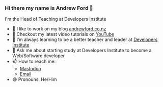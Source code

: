 ### Hi there my name is Andrew Ford 👋

I'm the Head of Teaching at Developers Institute

- 🔭 I like to work on my blog [andrewford.co.nz](https://andrewford.co.nz)
- 🎥 Checkout my latest video tutorials on [YouTube](https://www.youtube.com/@CodeWithAndrewFord)
- 🌱 I’m always learning to be a better teacher and leader at [Developers Institute](https://www.developers.ac.nz)
- 💬 Ask me about starting study at Developers Institute to become a Web/Software developer
- 📫 How to reach me: 
    - <a href="https://mastodon.nz/@andrewford" rel="me">Mastodon</a> 
    - <a href="mailto:me@andrewford.co.nz">Email</a>
- 😄 Pronouns: He/Him


